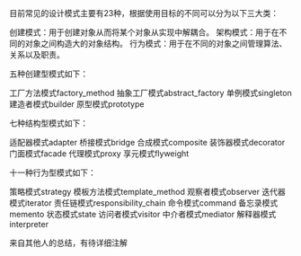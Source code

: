 目前常见的设计模式主要有23种，根据使用目标的不同可以分为以下三大类：

创建模式：用于创建对象从而将某个对象从实现中解耦合。
架构模式：用于在不同的对象之间构造大的对象结构。
行为模式：用于在不同的对象之间管理算法、关系以及职责。

五种创建型模式如下：

工厂方法模式factory_method
抽象工厂模式abstract_factory
单例模式singleton
建造者模式builder
原型模式prototype


七种结构型模式如下：

适配器模式adapter
桥接模式bridge
合成模式composite
装饰器模式decorator
门面模式facade
代理模式proxy
享元模式flyweight

十一种行为型模式如下：

策略模式strategy
模板方法模式template_method
观察者模式observer
迭代器模式iterator
责任链模式responsibility_chain
命令模式command
备忘录模式memento
状态模式state
访问者模式visitor
中介者模式mediator
解释器模式interpreter

来自其他人的总结，有待详细注解